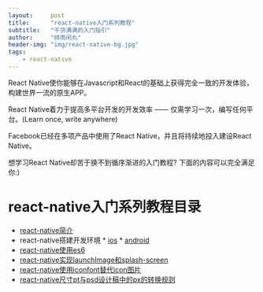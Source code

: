 ```yaml
---
layout:     post
title:      "react-native入门系列教程"
subtitle:   "干货满满的入门指引"
author:     "绯雨闲丸"
header-img: "img/react-native-bg.jpg"
tags:
    - react-native
---
```


>

React Native使你能够在Javascript和React的基础上获得完全一致的开发体验，构建世界一流的原生APP。

React Native着力于提高多平台开发的开发效率 —— 仅需学习一次，编写任何平台。(Learn once, write anywhere)

Facebook已经在多项产品中使用了React Native，并且将持续地投入建设React Native。

想学习React Native却苦于换不到循序渐进的入门教程? 下面的内容可以完全满足你:)


# react-native入门系列教程目录

*   [react-native简介][1]
*   react-native搭建开发环境
        * [ios][2]
        * [android][3]
*   [react-native使用es6][7]
*   [react-native实现launchImage和splash-screen][5]
*   [react-native使用iconfont替代icon图片][6]
*   [react-native尺寸pt与psd设计稿中的px的转换规则][4]





[1]: http://www.vanadis.cn/2016/06/27/react-native-intro/
[2]: http://www.vanadis.cn/2016/06/27/react-native-requirement/
[3]: http://www.vanadis.cn/2016/06/27/react-native-requirement-android/
[4]: http://www.vanadis.cn/2016/06/30/react-native-pt-px-translation/
[5]: http://www.vanadis.cn/2016/06/30/react-native-splash-screen/
[6]: http://www.vanadis.cn/2016/07/01/react-native-iconfont/
[7]: http://www.vanadis.cn/2016/05/06/es6-react-native/



